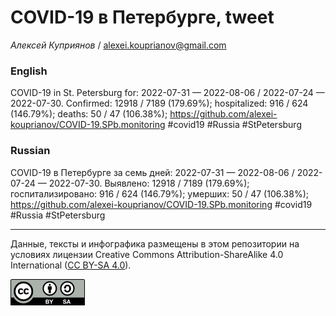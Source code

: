COVID-19 в Петербурге, tweet
============================

*Алексей Куприянов* /
<a href="mailto:alexei.kouprianov@gmail.com" class="email">alexei.kouprianov@gmail.com</a>

### English

COVID-19 in St. Petersburg for: 2022-07-31 — 2022-08-06 / 2022-07-24 —
2022-07-30. Сonfirmed: 12918 / 7189 (179.69%); hospitalized: 916 / 624
(146.79%); deaths: 50 / 47 (106.38%);
<a href="https://github.com/alexei-kouprianov/COVID-19.SPb.monitoring" class="uri">https://github.com/alexei-kouprianov/COVID-19.SPb.monitoring</a>
\#covid19 \#Russia \#StPetersburg

### Russian

COVID-19 в Петербурге за семь дней: 2022-07-31 — 2022-08-06 / 2022-07-24
— 2022-07-30. Выявлено: 12918 / 7189 (179.69%); госпитализировано: 916 /
624 (146.79%); умерших: 50 / 47 (106.38%);
<a href="https://github.com/alexei-kouprianov/COVID-19.SPb.monitoring" class="uri">https://github.com/alexei-kouprianov/COVID-19.SPb.monitoring</a>
\#covid19 \#Russia \#StPetersburg

------------------------------------------------------------------------

Данные, тексты и инфографика размещены в этом репозитории на условиях
лицензии Creative Commons Attribution-ShareAlike 4.0 International ([CC
BY-SA 4.0](https://creativecommons.org/licenses/by-sa/4.0/)).

![](../misc/CC-BY-SA-icon.png "CC-BY-SA")
